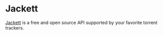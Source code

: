 # Jackett

[Jackett](https://github.com/Jackett/Jackett) is a free and open source API supported by your favorite torrent trackers.
